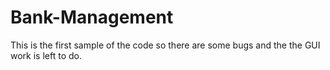 # Bank-Management
 This is the first sample of the code so there are some bugs and the the GUI work is left to do.
